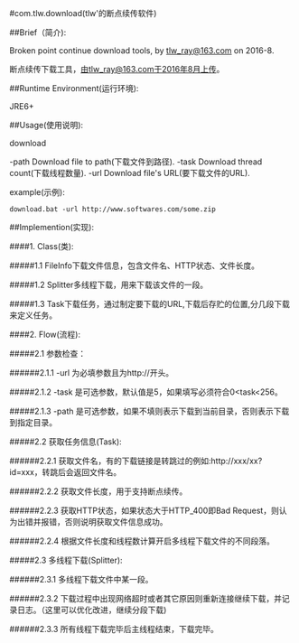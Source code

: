 #com.tlw.download(tlw'的断点续传软件)

##Brief（简介):

Broken point continue download tools, by tlw_ray@163.com on 2016-8.

断点续传下载工具，由tlw_ray@163.com于2016年8月上传。

##Runtime Environment(运行环境):

JRE6+

##Usage(使用说明): 

download

 -path <path>   Download file to path(下载文件到路径).
 -task <task>   Download thread count(下载线程数量).
 -url <url>     Download file's URL(要下载文件的URL).


example(示例):

	download.bat -url http://www.softwares.com/some.zip
	
##Implemention(实现):

####1. Class(类):

#####1.1 FileInfo下载文件信息，包含文件名、HTTP状态、文件长度。

#####1.2 Splitter多线程下载，用来下载该文件的一段。

#####1.3 Task下载任务，通过制定要下载的URL,下载后存贮的位置,分几段下载来定义任务。

####2. Flow(流程):

#####2.1 参数检查：

######2.1.1 -url 为必填参数且为http://开头。

#####2.1.2 -task 是可选参数，默认值是5，如果填写必须符合0<task<256。

#####2.1.3 -path 是可选参数，如果不填则表示下载到当前目录，否则表示下载到指定目录。

#####2.2 获取任务信息(Task):

######2.2.1 获取文件名，有的下载链接是转跳过的例如:http://xxx/xx?id=xxx，转跳后会返回文件名。

######2.2.2 获取文件长度，用于支持断点续传。

######2.2.3 获取HTTP状态，如果状态大于HTTP_400即Bad Request，则认为出错并报错，否则说明获取文件信息成功。

######2.2.4 根据文件长度和线程数计算开启多线程下载文件的不同段落。

#####2.3 多线程下载(Splitter):

######2.3.1 多线程下载文件中某一段。

######2.3.2 下载过程中出现网络超时或者其它原因则重新连接继续下载，并记录日志。（这里可以优化改进，继续分段下载)

######2.3.3 所有线程下载完毕后主线程结束，下载完毕。
